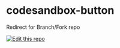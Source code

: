 # codesandbox-button
Redirect for Branch/Fork repo

[![Edit this repo](https://codesandbox.io/static/img/play-codesandbox.svg)](https://kei-gbf.github.io/codesandbox-button/redirect.html)
